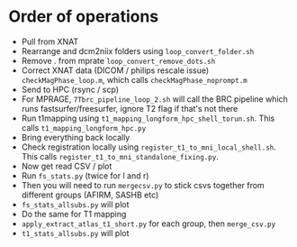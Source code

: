 # Order of operations

- Pull from XNAT
- Rearrange and dcm2niix folders using `loop_convert_folder.sh`
- Remove . from mprate `loop_convert_remove_dots.sh`
- Correct XNAT data (DICOM / philips rescale issue) `checkMagPhase_loop.m`, which calls `checkMagPhase_noprompt.m`
- Send to HPC (rsync / scp)
- For MPRAGE, `7Tbrc_pipeline_loop_2.sh` will call the BRC pipeline which runs fastsurfer/freesurfer, ignore T2 flag if that's not there
- Run t1mapping using `t1_mapping_longform_hpc_shell_torun.sh`. This calls `t1_mapping_longform_hpc.py`
- Bring everything back locally
- Check registration locally using `register_t1_to_mni_local_shell.sh`. This calls `register_t1_to_mni_standalone_fixing.py`.
- Now get read CSV / plot
- Run `fs_stats.py` (twice for l and r)
- Then you will need to run `mergecsv.py` to stick csvs together from different groups (AFIRM, SASHB etc)
- `fs_stats_allsubs.py` will plot
- Do the same for T1 mapping
- `apply_extract_atlas_t1_short.py` for each group, then `merge_csv.py`
- `t1_stats_allsubs.py` will plot